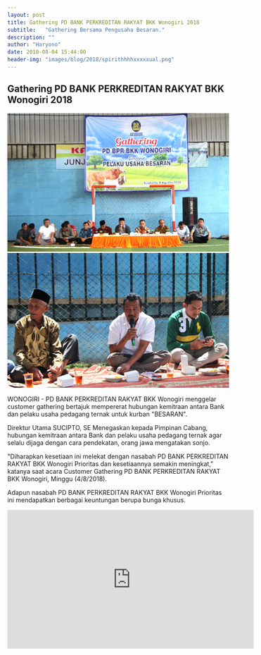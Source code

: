```yaml
---
layout: post
title: Gathering PD BANK PERKREDITAN RAKYAT BKK Wonogiri 2018
subtitle:   "Gathering Bersama Pengusaha Besaran."
description: ""
author: "Haryono"
date: 2018-08-04 15:44:00
header-img: "images/blog/2018/spirithhhhxxxxxual.png"
---
```



## Gathering PD BANK PERKREDITAN RAKYAT BKK Wonogiri 2018


<img src="/images/blog/2018/1.png" class="img-responsive img-centered" alt="">


<img src="/images/blog/2018/2.png" class="img-responsive img-centered" alt="">


WONOGIRI - PD BANK PERKREDITAN RAKYAT BKK Wonogiri menggelar customer gathering bertajuk mempererat hubungan kemitraan antara Bank dan pelaku usaha pedagang ternak untuk kurban "BESARAN".

Direktur Utama SUCIPTO, SE Menegaskan kepada Pimpinan Cabang, hubungan kemitraan antara Bank dan pelaku usaha pedagang ternak agar selalu dijaga dengan cara pendekatan, orang jawa mengatakan sonjo.

"Diharapkan kesetiaan ini melekat dengan nasabah PD BANK PERKREDITAN RAKYAT BKK Wonogiri Prioritas dan kesetiaannya semakin meningkat," katanya saat acara Customer Gathering PD BANK PERKREDITAN RAKYAT BKK Wonogiri, Minggu (4/8/2018).

Adapun nasabah PD BANK PERKREDITAN RAKYAT BKK Wonogiri Prioritas ini mendapatkan berbagai keuntungan berupa bunga khusus. 


<iframe width="560" height="315" src="https://www.youtube.com/embed/EEtyn2uVWDY" frameborder="0" allow="autoplay; encrypted-media" allowfullscreen></iframe></div>

